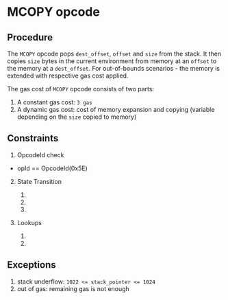 # MCOPY opcode

## Procedure

The `MCOPY` opcode pops `dest_offset`, `offset` and `size` from the stack.
It then copies `size` bytes in the current environment from memory at an `offset` to the memory at a `dest_offset`. For out-of-bounds scenarios - the memory is extended with respective gas cost applied.

The gas cost of `MCOPY` opcode consists of two parts:

1. A constant gas cost: `3 gas`
2. A dynamic gas cost: cost of memory expansion and copying (variable depending on the `size` copied to memory)

## Constraints

1. OpcodeId check

- opId == OpcodeId(0x5E)

2. State Transition

   1.
   2.
   3.

3. Lookups

   1.
   2.

## Exceptions

1. stack underflow: `1022 <= stack_pointer <= 1024`
2. out of gas: remaining gas is not enough
